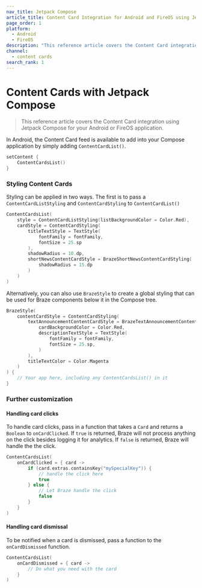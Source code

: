 ```yaml
---
nav_title: Jetpack Compose
article_title: Content Card Integration for Android and FireOS using Jetpack Compose
page_order: 1
platform: 
  - Android
  - FireOS
description: "This reference article covers the Content Card integration using Jetpack Compose for your Android or FireOS application."
channel:
  - content cards
search_rank: 1
---
```


# Content Cards with Jetpack Compose

> This reference article covers the Content Card integration using Jetpack Compose for your Android or FireOS application.

In Android, the Content Card feed is available to add into your Compose application by simply adding `ContentCardList()`. 

```kotlin
setContent {
    ContentCardsList()
}
```

### Styling Content Cards
Styling can be applied in two ways. The first is to pass a `ContentCardListStyling` and `ContentCardStyling` to `ContentCardList()`

```kotlin
ContentCardsList(
    style = ContentCardListStyling(listBackgroundColor = Color.Red),
    cardStyle = ContentCardStyling(
        titleTextStyle = TextStyle(
            fontFamily = fontFamily,
            fontSize = 25.sp
        ),
        shadowRadius = 10.dp,
        shortNewsContentCardStyle = BrazeShortNewsContentCardStyling(
            shadowRadius = 15.dp
        )
    )
)
```

Alternatively, you can also use `BrazeStyle` to create a global styling that can be used for Braze components below it in the Compose tree.

```kotlin
BrazeStyle(
    contentCardStyle = ContentCardStyling(
        textAnnouncementContentCardStyle = BrazeTextAnnouncementContentCardStyling(
            cardBackgroundColor = Color.Red,
            descriptionTextStyle = TextStyle(
                fontFamily = fontFamily,
                fontSize = 25.sp,
            )
        ),
        titleTextColor = Color.Magenta
    )
) {
    // Your app here, including any ContentCardsList() in it
}
```

### Further customization

#### Handling card clicks
To handle card clicks, pass in a function that takes a `Card` and returns a `Boolean` to `onCardClicked`. If `true` is returned, Braze will not process anything on the click besides logging it for analytics. If `false` is returned, Braze will handle the the click.

```kotlin
ContentCardsList(
    onCardClicked = { card ->
        if (card.extras.containsKey("mySpecialKey")) {
            // handle the click here
            true
        } else {
            // Let Braze handle the click
            false
        }
    }
)
```

#### Handling card dismissal
To be notified when a card is dismissed, pass a function to the `onCardDismissed` function.

```kotlin
ContentCardsList(
    onCardDismissed = { card ->
        // Do what you need with the card
    }
)
```
